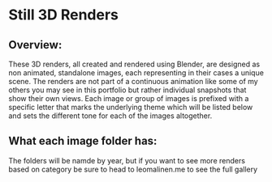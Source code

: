 # Still 3D Renders

## Overview:

These 3D renders, all created and rendered using Blender, are designed as non animated, standalone images, each representing in their cases a unique scene. The renders are not part of a continuous animation like some of my others you may see in this portfolio but rather individual snapshots that show their own views. Each image or group of images is prefixed with a specific letter that marks the underlying theme which will be listed below and sets the different tone for each of the images altogether. 

## What each image folder has:
The folders will be namde by year, but if you want to see more renders based on category be sure to head to leomalinen.me to see the full gallery
